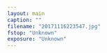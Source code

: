 ```yaml
---
layout: main
caption: ""
filename: "20171116223547.jpg"
fstop: "Unknown"
exposure: "Unknown"
---
```

